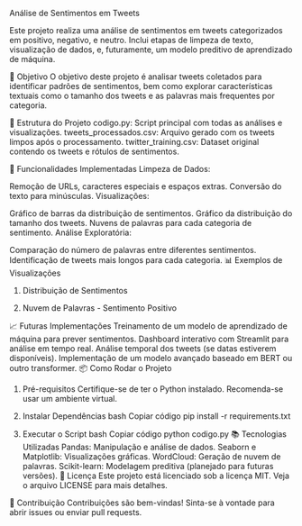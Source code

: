 Análise de Sentimentos em Tweets

Este projeto realiza uma análise de sentimentos em tweets categorizados em positivo, negativo, e neutro. Inclui etapas de limpeza de texto, visualização de dados, e, futuramente, um modelo preditivo de aprendizado de máquina.

🎯 Objetivo
O objetivo deste projeto é analisar tweets coletados para identificar padrões de sentimentos, bem como explorar características textuais como o tamanho dos tweets e as palavras mais frequentes por categoria.

📂 Estrutura do Projeto
codigo.py: Script principal com todas as análises e visualizações.
tweets_processados.csv: Arquivo gerado com os tweets limpos após o processamento.
twitter_training.csv: Dataset original contendo os tweets e rótulos de sentimentos.

🚀 Funcionalidades Implementadas
Limpeza de Dados:

Remoção de URLs, caracteres especiais e espaços extras.
Conversão do texto para minúsculas.
Visualizações:

Gráfico de barras da distribuição de sentimentos.
Gráfico da distribuição do tamanho dos tweets.
Nuvens de palavras para cada categoria de sentimento.
Análise Exploratória:

Comparação do número de palavras entre diferentes sentimentos.
Identificação de tweets mais longos para cada categoria.
📊 Exemplos de Visualizações
1. Distribuição de Sentimentos

2. Nuvem de Palavras - Sentimento Positivo

📈 Futuras Implementações
Treinamento de um modelo de aprendizado de máquina para prever sentimentos.
Dashboard interativo com Streamlit para análise em tempo real.
Análise temporal dos tweets (se datas estiverem disponíveis).
Implementação de um modelo avançado baseado em BERT ou outro transformer.
📦 Como Rodar o Projeto
1. Pré-requisitos
Certifique-se de ter o Python instalado. Recomenda-se usar um ambiente virtual.

2. Instalar Dependências
bash
Copiar código
pip install -r requirements.txt
3. Executar o Script
bash
Copiar código
python codigo.py
📚 Tecnologias Utilizadas
Pandas: Manipulação e análise de dados.
Seaborn e Matplotlib: Visualizações gráficas.
WordCloud: Geração de nuvem de palavras.
Scikit-learn: Modelagem preditiva (planejado para futuras versões).
📄 Licença
Este projeto está licenciado sob a licença MIT. Veja o arquivo LICENSE para mais detalhes.

🤝 Contribuição
Contribuições são bem-vindas! Sinta-se à vontade para abrir issues ou enviar pull requests.

